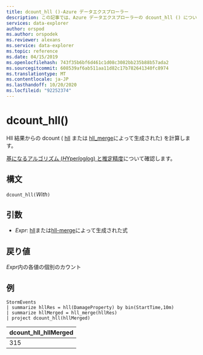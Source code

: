 ```yaml
---
title: dcount_hll ()-Azure データエクスプローラー
description: この記事では、Azure データエクスプローラーの dcount_hll () について説明します。
services: data-explorer
author: orspod
ms.author: orspodek
ms.reviewer: alexans
ms.service: data-explorer
ms.topic: reference
ms.date: 04/15/2019
ms.openlocfilehash: 743f35b6bf6d461c1d08c3082bb235b88b57ada2
ms.sourcegitcommit: 608539af6ab511aa11d82c17b782641340fc8974
ms.translationtype: MT
ms.contentlocale: ja-JP
ms.lasthandoff: 10/20/2020
ms.locfileid: "92252374"
---
```

# <a name="dcount_hll"></a>dcount_hll()

Hll 結果からの dcount ( [hll](hll-aggfunction.md) または [hll_merge](hll-merge-aggfunction.md)によって生成された) を計算します。

[基になるアルゴリズム (*H*Yper*l*og*l*og) と推定精度](dcount-aggfunction.md#estimation-accuracy)について確認します。

## <a name="syntax"></a>構文

`dcount_hll(`*With*`)`

## <a name="arguments"></a>引数

* *Expr*: [hll](hll-aggfunction.md)または[hll-merge](hll-merge-aggfunction.md)によって生成された式

## <a name="returns"></a>戻り値

*Expr*内の各値の個別のカウント

## <a name="examples"></a>例

<!-- csl: https://help.kusto.windows.net:443/Samples -->
```kusto
StormEvents
| summarize hllRes = hll(DamageProperty) by bin(StartTime,10m)
| summarize hllMerged = hll_merge(hllRes)
| project dcount_hll(hllMerged)
```

|dcount_hll_hllMerged|
|---|
|315|
